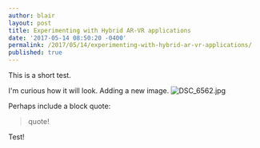 ```yaml
---
author: blair
layout: post
title: Experimenting with Hybrid AR-VR applications
date: '2017-05-14 08:50:20 -0400'
permalink: /2017/05/14/experimenting-with-hybrid-ar-vr-applications/
published: true
---
```

This is a short test.

I'm curious how it will look.  Adding a new image. ![DSC_6562.jpg]({{site.baseurl}}/assets/DSC_6562.jpg)

Perhaps include a block quote:

> quote!

Test!